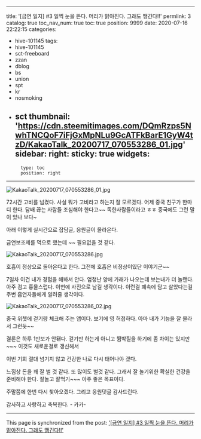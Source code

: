 
---
title: '[금연 일지] #3  일찍 눈을 뜬다.  머리가 맑아진다.  그래도 땡긴다!!'
permlink: 3
catalog: true
toc_nav_num: true
toc: true
position: 9999
date: 2020-07-16 22:22:15
categories:
- hive-101145
tags:
- hive-101145
- sct-freeboard
- zzan
- dblog
- bs
- union
- spt
- kr
- nosmoking
- sct
thumbnail: 'https://cdn.steemitimages.com/DQmRzps5NwhTNCQoF7iFjGxMpNLu9GcATFkBarE1GyW4tzD/KakaoTalk_20200717_070553286_01.jpg'
sidebar:
    right:
        sticky: true
widgets:
    -
        type: toc
        position: right
---


![KakaoTalk_20200717_070553286_01.jpg](https://cdn.steemitimages.com/DQmRzps5NwhTNCQoF7iFjGxMpNLu9GcATFkBarE1GyW4tzD/KakaoTalk_20200717_070553286_01.jpg)

72시간 고비를 넘겼다.   사실 뭐가 고비라고 하는지 잘 모르겠다.
어제 중국 친구가 한마디 한다. 
담배 끊는 사람들 조심해야 한다고~~ 독한사람들이라고 ㅎㅎ
중국에도 그런 말이 있나 보다~

아래  이렇게 실시간으로 잡담글, 응원글이  올라온다.

금연보조제를 먹으로 했는데 ~~  필요없을 것 같다. 

![KakaoTalk_20200717_070553286.jpg](https://cdn.steemitimages.com/DQmZbxeVsZfu54J8Q3ERvw7Hv5wFtz7HGNKtUnfCHWp4oLa/KakaoTalk_20200717_070553286.jpg)

호흡이 정상으로 돌아온다고 한다.
그전에 호흡은 비정상이였단 이야기군~~

7일차 이건 내가 경험을 해봐서 안다. 
엄청난 양에 가래가 나오는데 보는내가 더 놀랜다. 
아주  검고 흉물스럽다.  이번에 사진으로 남길 생각이다.
이런걸 폐속에 담고 살았다는걸 주변 흡연자들에게 알려줄
생각이다. 



![KakaoTalk_20200717_070553286_02.jpg](https://cdn.steemitimages.com/DQmU1HWbr32jw7wDmabdydyYQXbvxkvS56X2tU4Q1WTnbpf/KakaoTalk_20200717_070553286_02.jpg)

중국 위쳇에 걷기량 체크해 주는 앱이다. 
보기에 영 허접하다.  아마 내가 기능을 잘 몰라서 그런듯~~

결론은 하루 1만보가 안됀다.  걷기만 하는게 
아니고 뜀박질을 하기에 좀 차이는 있지만~~~
이것도 새로운걸로 갱신해서 

이번 기회 절대 넘기지 않고 건강한 나로
다시 태어나야 겠다. 

느낌상 돈을 꽤 잘 벌 것 같다.  또 많이도 벌것 같다.
그래서 잘 놀기위한 확실한 건강을 준비해야 한다.
잘놀고 잘먹기~~~ 아주 좋은 목표이다.  

주말쯤에 한번 다시 찿아오겠다. 
그리고 응원댓글 감사드린다.

감사하고 사랑하고 축복한다. - 카카-

- - -

This page is synchronized from the post: ['[금연 일지] #3  일찍 눈을 뜬다.  머리가 맑아진다.  그래도 땡긴다!!'](https://steemit.com/@successgr/3)
